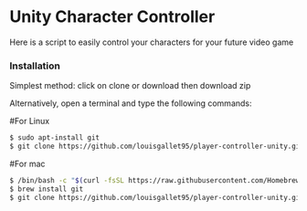 # Unity Character Controller

Here is a script to easily control your characters for your future video game 


### Installation

Simplest method: click on clone or download then download zip

Alternatively, open a terminal and type the following commands:

#For Linux

```sh
$ sudo apt-install git
$ git clone https://github.com/louisgallet95/player-controller-unity.git
```
#For mac 

```sh
$ /bin/bash -c "$(curl -fsSL https://raw.githubusercontent.com/Homebrew/install/master/install.sh)"
$ brew install git
$ git clone https://github.com/louisgallet95/player-controller-unity.git
```


